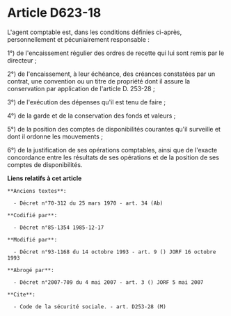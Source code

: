 # Article D623-18

L'agent comptable est, dans les conditions définies ci-après, personnellement et pécuniairement responsable : 

1°) de l'encaissement régulier des ordres de recette qui lui sont remis par le directeur ; 

2°) de l'encaissement, à leur échéance, des créances constatées par un contrat, une convention ou un titre de propriété dont
il assure la conservation par application de l'article D. 253-28 ; 

3°) de l'exécution des dépenses qu'il est tenu de faire ; 

4°) de la garde et de la conservation des fonds et valeurs ; 

5°) de la position des comptes de disponibilités courantes qu'il surveille et dont il ordonne les mouvements ; 

6°) de la justification de ses opérations comptables, ainsi que de l'exacte concordance entre les résultats de ses opérations
et de la position de ses comptes de disponibilités.

**Liens relatifs à cet article**

	**Anciens textes**:

	  - Décret n°70-312 du 25 mars 1970 - art. 34 (Ab)

	**Codifié par**:

	  - Décret n°85-1354 1985-12-17

	**Modifié par**:

	  - Décret n°93-1168 du 14 octobre 1993 - art. 9 () JORF 16 octobre 1993

	**Abrogé par**:

	  - Décret n°2007-709 du 4 mai 2007 - art. 3 () JORF 5 mai 2007

	**Cite**:

	  - Code de la sécurité sociale. - art. D253-28 (M)
